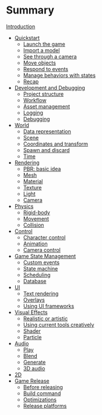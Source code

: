 # Summary

[Introduction](./intro.md)

- [Quickstart](./ch01/00-index.md)
  - [Launch the game](./ch01/01-launch.md)
  - [Import a model](./ch01/02-model.md)
  - [See through a camera](./ch01/03-camera.md)
  - [Move objects](./ch01/04-movement.md)
  - [Respond to events](./ch01/05-event.md)
  - [Manage behaviors with states](./ch01/06-state.md)
  - [Recap](./ch01/07-recap.md)
- [Development and Debugging](./ch02/00-index.md)
  - [Project structure]()
  - [Workflow]()
  - [Asset management]()
  - [Logging]()
  - [Debugging]()
- [World]()
  - [Data representation]()
  - [Scene]()
  - [Coordinates and transform]()
  - [Spawn and discard]()
  - [Time]()
- [Rendering]()
  - [PBR: basic idea]()
  - [Mesh]()
  - [Material]()
  - [Texture]()
  - [Light]()
  - [Camera]()
- [Physics]()
  - [Rigid-body]()
  - [Movement]()
  - [Collision]()
- [Control]()
  - [Character control]()
  - [Animation]()
  - [Camera control]()
- [Game State Management]()
  - [Custom events]()
  - [State machine]()
  - [Scheduling]()
  - [Database]()
- [UI]()
  - [Text rendering]()
  - [Overlays]()
  - [Using UI frameworks]()
- [Visual Effects]()
  - [Realistic or artistic]()
  - [Using current tools creatively]()
  - [Shader]()
  - [Particle]()
- [Audio]()
  - [Play]()
  - [Blend]()
  - [Generate]()
  - [3D audio]()
- [2D]()
- [Game Release]()
  - [Before releasing]()
  - [Build command]()
  - [Optimizations]()
  - [Release platforms]()
